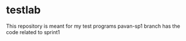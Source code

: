 # testlab
This repository is meant for my test programs
pavan-sp1 branch has the code related to sprint1
